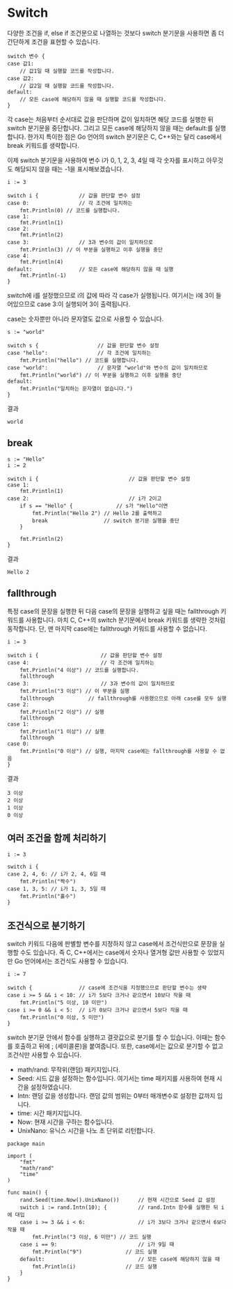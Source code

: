 # Switch

다양한 조건을 if, else if 조건문으로 나열하는 것보다 switch 분기문을 사용하면 좀 더 간단하게 조건을 표현할 수 있습니다.

```
switch 변수 {
case 값1:
	// 값1일 때 실행할 코드를 작성합니다.
case 값2:
	// 값2일 때 실행할 코드를 작성합니다.
default:
	// 모든 case에 해당하지 않을 때 실행할 코드를 작성합니다.
}
```

각 case는 처음부터 순서대로 값을 판단하며 값이 일치하면 해당 코드를 실행한 뒤 switch 분기문을 중단합니다. 그리고 모든 case에 해당하지 않을 때는 default:를 실행합니다. 한가지 특이한 점은 Go 언어의 switch 분기문은 C, C++와는 달리 case에서 break 키워드를 생략합니다.

이제 switch 분기문을 사용하여 변수 i가 0, 1, 2, 3, 4일 때 각 숫자를 표시하고 아무것도 해당되지 않을 때는 -1을 표시해보겠습니다.

```
i := 3

switch i {             // 값을 판단할 변수 설정
case 0:                // 각 조건에 일치하는
	fmt.Println(0) // 코드를 실행합니다.
case 1:
	fmt.Println(1)
case 2:
	fmt.Println(2)
case 3:                // 3과 변수의 값이 일치하므로
	fmt.Println(3) // 이 부분을 실행하고 이후 실행을 중단
case 4:
	fmt.Println(4)
default:               // 모든 case에 해당하지 않을 때 실행
	fmt.Println(-1)
}
```

switch에 i를 설정했으므로 i의 값에 따라 각 case가 실행됩니다. 여기서는 i에 3이 들어있으므로 case 3:이 실행되어 3이 출력됩니다.

case는 숫자뿐만 아니라 문자열도 값으로 사용할 수 있습니다.

```
s := "world"

switch s {                   // 값을 판단할 변수 설정
case "hello":                // 각 조건에 일치하는
	fmt.Println("hello") // 코드를 실행합니다.
case "world":                // 문자열 "world"와 변수의 값이 일치하므로
	fmt.Println("world") // 이 부분을 실행하고 이후 실행을 중단
default:
	fmt.Println("일치하는 문자열이 없습니다.")
}
```
결과
```
world
```
## break
```
s := "Hello"
i := 2

switch i {                             // 값을 판단할 변수 설정
case 1:
	fmt.Println(1)
case 2:                                // i가 2이고
	if s == "Hello" {              // s가 "Hello"이면
		fmt.Println("Hello 2") // Hello 2를 출력하고
		break                  // switch 분기문 실행을 중단
	}

	fmt.Println(2)
}
```
결과
```
Hello 2
```



## fallthrough 
특정 case의 문장을 실행한 뒤 다음 case의 문장을 실행하고 싶을 때는 fallthrough 키워드를 사용합니다. 마치 C, C++의 switch 분기문에서 break 키워드를 생략한 것처럼 동작합니다. 단, 맨 마지막 case에는 fallthrough 키워드를 사용할 수 없습니다.

```
i := 3

switch i {                    // 값을 판단할 변수 설정
case 4:                       // 각 조건에 일치하는
	fmt.Println("4 이상") // 코드를 실행합니다.
	fallthrough
case 3:                       // 3과 변수의 값이 일치하므로
	fmt.Println("3 이상") // 이 부분을 실행
	fallthrough           // fallthrough를 사용했으므로 아래 case를 모두 실행
case 2:
	fmt.Println("2 이상") // 실행
	fallthrough
case 1:
	fmt.Println("1 이상") // 실행
	fallthrough
case 0:
	fmt.Println("0 이상") // 실행, 마지막 case에는 fallthrough를 사용할 수 없음
}
```
결과
```
3 이상
2 이상
1 이상
0 이상
```
## 여러 조건을 함께 처리하기

```
i := 3

switch i {
case 2, 4, 6: // i가 2, 4, 6일 때
	fmt.Println("짝수")
case 1, 3, 5: // i가 1, 3, 5일 때
	fmt.Println("홀수")
}
```
## 조건식으로 분기하기
switch 키워드 다음에 판별할 변수를 지정하지 않고 case에서 조건식만으로 문장을 실행할 수도 있습니다. 즉 C, C++에서는 case에서 숫자나 열거형 값만 사용할 수 있었지만 Go 언어에서는 조건식도 사용할 수 있습니다.

```
i := 7

switch {               // case에 조건식을 지정했으므로 판단할 변수는 생략
case i >= 5 && i < 10: // i가 5보다 크거나 같으면서 10보다 작을 때
	fmt.Println("5 이상, 10 미만")
case i >= 0 && i < 5:  // i가 0보다 크거나 같으면서 5보다 작을 때
	fmt.Println("0 이상, 5 미만")
}
```
switch 분기문 안에서 함수를 실행하고 결괏값으로 분기를 할 수 있습니다. 이때는 함수를 호출하고 뒤에 ; (세미콜론)을 붙여줍니다. 또한, case에서는 값으로 분기할 수 없고 조건식만 사용할 수 있습니다.

- math/rand: 무작위(랜덤) 패키지입니다.
- Seed: 시드 값을 설정하는 함수입니다. 여기서는 time 패키지를 사용하여 현재 시간을 설정하였습니다.
- Intn: 랜덤 값을 생성합니다. 랜덤 값의 범위는 0부터 매개변수로 설정한 값까지 입니다.
- time: 시간 패키지입니다.
- Now: 현재 시간을 구하는 함수입니다.
- UnixNano: 유닉스 시간을 나노 초 단위로 리턴합니다.

```
package main

import (
	"fmt"
	"math/rand"
	"time"
)

func main() {
	rand.Seed(time.Now().UnixNano())      // 현재 시간으로 Seed 값 설정
	switch i := rand.Intn(10); {          // rand.Intn 함수를 실행한 뒤 i에 대입
	case i >= 3 && i < 6:                 // i가 3보다 크거나 같으면서 6보다 작을 때
		fmt.Println("3 이상, 6 미만") // 코드 실행
	case i == 9:                          // i가 9일 때
		fmt.Println("9")              // 코드 실행
	default:                              // 모든 case에 해당하지 않을 때
		fmt.Println(i)                // 코드 실행
	}
}
```

